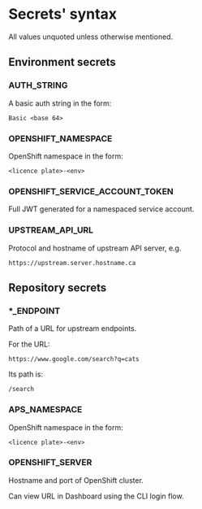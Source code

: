 # Secrets' syntax

All values unquoted unless otherwise mentioned.

## Environment secrets

### AUTH_STRING

A basic auth string in the form:

```
Basic <base 64>
```

### OPENSHIFT_NAMESPACE

OpenShift namespace in the form:

```
<licence plate>-<env>
```

### OPENSHIFT_SERVICE_ACCOUNT_TOKEN

Full JWT generated for a namespaced service account.

### UPSTREAM_API_URL

Protocol and hostname of upstream API server, e.g.

```
https://upstream.server.hostname.ca
```

## Repository secrets

### *_ENDPOINT

Path of a URL for upstream endpoints.

For the URL:

```
https://www.google.com/search?q=cats
```

Its path is:

```
/search
```

### APS_NAMESPACE

OpenShift namespace in the form:

```
<licence plate>-<env>
```

### OPENSHIFT_SERVER

Hostname and port of OpenShift cluster.

Can view URL in Dashboard using the CLI login flow.
